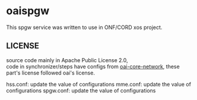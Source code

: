 # oaispgw

This spgw service was written to use in ONF/CORD xos project.

## LICENSE

source code mainly in Apache Public License 2.0,  
code in synchronizer/steps have configs from
[oai-core-network](https://gitlab.eurecom.fr/oai/openair-cn), these part's
license followed oai's license.

hss.conf: update the value of configurations
mme.conf: update the value of configurations
spgw.conf: update the value of configurations
